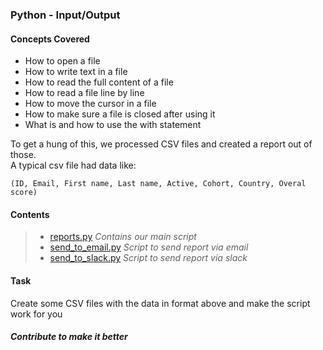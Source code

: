 ### Python - Input/Output  

#### Concepts Covered  
- How to open a file
- How to write text in a file
- How to read the full content of a file
- How to read a file line by line
- How to move the cursor in a file
- How to make sure a file is closed after using it
- What is and how to use the with statement

To get a hung of this, we processed CSV files and created a report out of those.  
A typical csv file had data like:

```(ID, Email, First name, Last name, Active, Cohort, Country, Overal score)```

#### Contents
> - [reports.py](./reports.py) *Contains our main script*  
> - [send_to_email.py](./send_to_email.py) *Script to send report via email*
> - [send_to_slack.py](./send_to_slack.py) *Script to send report via slack*

#### Task
Create some CSV files with the data in format above and make the script work for you

##### Contribute to make it better
